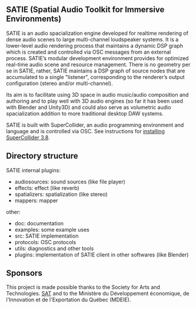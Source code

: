 ## SATIE (Spatial Audio Toolkit for Immersive Environments)

SATIE is an audio spacialization engine developed for realtime rendering of dense audio scenes to large multi-channel loudspeaker systems. It is a lower-level audio rendering process that maintains a dynamic DSP graph which is created and controlled via OSC messages from an external process. SATIE’s modular development environment provides for optimized real-time audio scene and resource management. There is no geometry per se in SATIE, rather, SATIE maintains a DSP graph of source nodes that are accumulated to a single "listener", corresponding to the renderer’s output configuration (stereo and/or multi-channel).

Its aim is to facilitate using 3D space in audio music/audio composition and authoring and to play well with 3D audio engines (so far it has been used with Blender and Unity3D) and could also serve as volumetric audio spacialization addition to more traditional desktop DAW systems. 

SATIE is built with SuperCollider, an audio programming environment and language and is controlled via OSC. See instructions for [installing SuperCollider 3.8](INSTALL-SC.md). 

## Directory structure

SATIE internal plugins:
- audiosources:  sound sources (like file player)
- effects:       effect (like reverb)
- spatializers:  spatialization (like stereo)
- mappers:       mapper

other:
- doc:           documentation
- examples:      some example uses
- src:           SATIE implementation
- protocols:     OSC protocols
- utils:         diagnostics and other tools
- plugins:       implementation of SATIE client in other softwares (like Blender)

## Sponsors

This project is made possible thanks to the Society for Arts and Technologies. [SAT](http://www.sat.qc.ca/) and to the Ministère du Développement économique, de l'Innovation et de l'Exportation du Québec (MDEIE).
